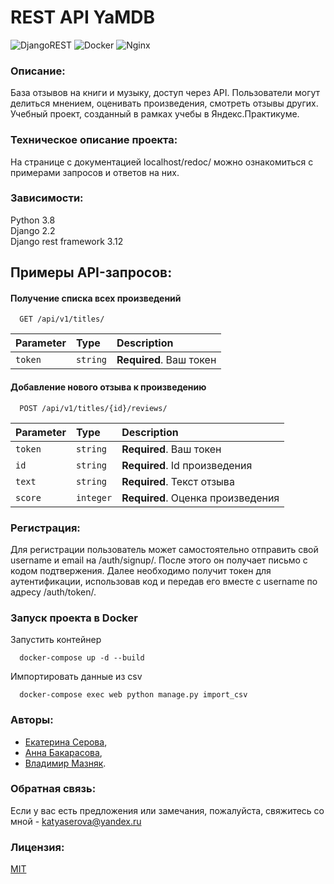 
# REST API YaMDB
![DjangoREST](https://img.shields.io/badge/DJANGO-REST-ff1709?style=for-the-badge&logo=django&logoColor=white&color=ff1709&labelColor=gray) ![Docker](https://img.shields.io/badge/docker-%230db7ed.svg?style=for-the-badge&logo=docker&logoColor=white) ![Nginx](https://img.shields.io/badge/nginx-%23009639.svg?style=for-the-badge&logo=nginx&logoColor=white)

### Описание:
База отзывов на книги и музыку, доступ через API. Пользователи могут делиться мнением, оценивать произведения, смотреть отзывы других. 
Учебный проект, созданный в рамках учебы в Яндекс.Практикуме.

### Техническое описание проекта:
На странице с документацией localhost/redoc/ можно ознакомиться с примерами запросов и ответов на них.

### Зависимости:
Python 3.8  
Django 2.2  
Django rest framework 3.12

## Примеры API-запросов:

#### Получение списка всех произведений

```http
  GET /api/v1/titles/
```

| Parameter | Type     | Description                |
| :-------- | :------- | :------------------------- |
| `token`   | `string` | **Required**. Ваш токен    |

#### Добавление нового отзыва к произведению

```http
  POST /api/v1/titles/{id}/reviews/
```

| Parameter | Type     | Description                       |
| :-------- | :------- | :-------------------------------- |
| `token`   | `string` | **Required**. Ваш токен           |
| `id`      | `string` | **Required**. Id произведения     |
| `text`    | `string` | **Required**. Текст отзыва        |
| `score`   | `integer` | **Required**. Оценка произведения |


### Регистрация:
Для регистрации пользователь может самостоятельно отправить свой username и email на /auth/signup/. После этого он получает письмо с кодом подтвержения. Далее необходимо получит токен для аутентификации, использовав код и передав его вместе с username по адресу /auth/token/.

### Запуск проекта в Docker

Запустить контейнер
```power shell
  docker-compose up -d --build
```

Импортировать данные из csv
```power shell
  docker-compose exec web python manage.py import_csv
```

### Авторы: 
- [Екатерина Серова](https://github.com/EISerova/),
- [Анна Бакарасова](https://github.com/Bakarasik),
- [Владимир Мазняк](https://github.com/Cognitoid).

### Обратная связь:
Если у вас есть предложения или замечания, пожалуйста, свяжитесь со мной - katyaserova@yandex.ru

### Лицензия:
[MIT](https://choosealicense.com/licenses/mit/)